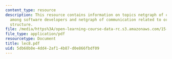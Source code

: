 ```yaml
---
content_type: resource
description: This resource contains information on topics netgraph of communication
  among software developers and netgraph of communication related to organizational
  structure.
file: /media/https%3A/open-learning-course-data-rc.s3.amazonaws.com/15-980j-organizing-for-innovative-product-development-spring-2007/5db68b8e4dd42af14b87d0e866fbdf09_lec8.pdf
file_type: application/pdf
resourcetype: Document
title: lec8.pdf
uid: 5db68b8e-4dd4-2af1-4b87-d0e866fbdf09
---
```

